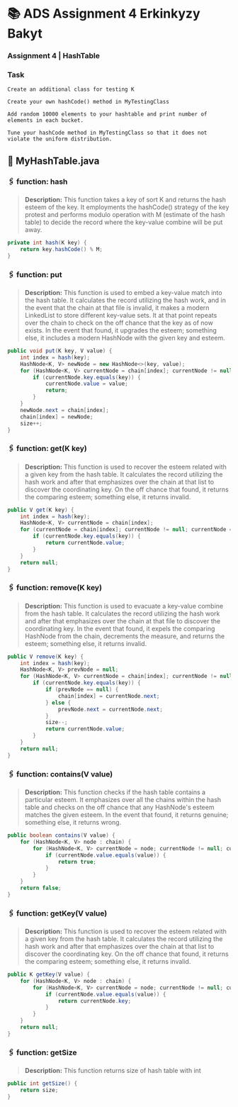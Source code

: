 # 📚 ADS Assignment 4       Erkinkyzy Bakyt
### Assignment 4 | HashTable
### Task
```
Create an additional class for testing K

Create your own hashCode() method in MyTestingClass

Add random 10000 elements to your hashtable and print number of elements in each bucket.

Tune your hashCode method in MyTestingClass so that it does not violate the uniform distribution.
```
## 👀 MyHashTable.java
### 🖇️  function: hash
> **Description:** This function takes a key of sort K and returns the hash esteem of the key. It employments the hashCode() strategy of the key protest and performs modulo operation with M (estimate of the hash table) to decide the record where the key-value combine will be put away.
```java
private int hash(K key) {
    return key.hashCode() % M;
}
```

### 🖇️ function: put
> **Description:** This function is used to embed a key-value match into the hash table. It calculates the record utilizing the hash work, and in the event that the chain at that file is invalid, it makes a modern LinkedList to store different key-value sets. It at that point repeats over the chain to check on the off chance that the key as of now exists. In the event that found, it upgrades the esteem; something else, it includes a modern HashNode with the given key and esteem.
```java
public void put(K key, V value) {
    int index = hash(key);
    HashNode<K, V> newNode = new HashNode<>(key, value);
    for (HashNode<K, V> currentNode = chain[index]; currentNode != null; currentNode = currentNode.next) {
        if (currentNode.key.equals(key)) {
            currentNode.value = value;
            return;
        }
    }
    newNode.next = chain[index];
    chain[index] = newNode;
    size++;
}
```

### 🖇️ function: get(K key)
> **Description:** This function is used to recover the esteem related with a given key from the hash table. It calculates the record utilizing the hash work and after that emphasizes over the chain at that list to discover the coordinating key. On the off chance that found, it returns the comparing esteem; something else, it returns invalid.
```java
public V get(K key) {
    int index = hash(key);
    HashNode<K, V> currentNode = chain[index];
    for (currentNode = chain[index]; currentNode != null; currentNode = currentNode.next) {
        if (currentNode.key.equals(key)) {
            return currentNode.value;
        }
    }
    return null;
}
```

### 🖇️ function: remove(K key)
> **Description:** This function is used to evacuate a key-value combine from the hash table. It calculates the record utilizing the hash work and after that emphasizes over the chain at that file to discover the coordinating key. In the event that found, it expels the comparing HashNode from the chain, decrements the measure, and returns the esteem; something else, it returns invalid.
```java
public V remove(K key) {
    int index = hash(key);
    HashNode<K, V> prevNode = null;
    for (HashNode<K, V> currentNode = chain[index]; currentNode != null; prevNode = currentNode, currentNode = currentNode.next) {
        if (currentNode.key.equals(key)) {
            if (prevNode == null) {
                chain[index] = currentNode.next;
            } else {
                prevNode.next = currentNode.next;
            }
            size--;
            return currentNode.value;
        }
    }
    return null;
}
```

### 🖇️ function: contains(V value)
> **Description:** This function checks if the hash table contains a particular esteem. It emphasizes over all the chains within the hash table and checks on the off chance that any HashNode's esteem matches the given esteem. In the event that found, it returns genuine; something else, it returns wrong.
```java
public boolean contains(V value) {
    for (HashNode<K, V> node : chain) {
        for (HashNode<K, V> currentNode = node; currentNode != null; currentNode = currentNode.next) {
            if (currentNode.value.equals(value)) {
                return true;
            }
        }
    }
    return false;
}
```

### 🖇️ function: getKey(V value)
> **Description:** This function is used to recover the esteem related with a given key from the hash table. It calculates the record utilizing the hash work and after that emphasizes over the chain at that list to discover the coordinating key. On the off chance that found, it returns the comparing esteem; something else, it returns invalid.
```java
public K getKey(V value) {
    for (HashNode<K, V> node : chain) {
        for (HashNode<K, V> currentNode = node; currentNode != null; currentNode = currentNode.next) {
            if (currentNode.value.equals(value)) {
                return currentNode.key;
            }
        }
    }
    return null;
}
```
### 🖇️ function: getSize
> **Description:** This function returns size of hash table with int
```java
public int getSize() {
    return size;
}
```
